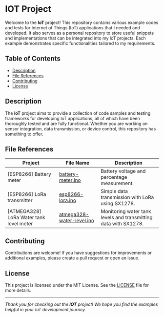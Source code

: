 # IOT Project

Welcome to the **IoT** project! This repository contains various example codes and tests for Internet of Things (IoT) applications that I needed and developed. It also serves as a personal repository to store useful snippets and implementations that can be integrated into my IoT projects. Each example demonstrates specific functionalities tailored to my requirements.

## Table of Contents

- [Description](#description)
- [File References](#file-references)
- [Contributing](#contributing)
- [License](#license)

## Description

The **IoT** project aims to provide a collection of code samples and testing frameworks for developing IoT applications, all of which have been thoroughly tested and are fully functional. Whether you are working on sensor integration, data transmission, or device control, this repository has something to offer.

## File References

| Project                      | File Name                                                  | Description                                                              |
| ---------------------------- | ---------------------------------------------------------- | ------------------------------------------------------------------------ |
| [ESP8266] Battery meter      | [battery-meter.ino](projetcs/battery-meter/battery-meter.ino) | Battery voltage and percentage measurement.                              |
| [ESP8266] LoRa transmitter   | [esp8266-lora.ino](projetcs/esp8266-lora)                     | Simple data transmission with LoRa using SX1278.                         |
| [ATMEGA328] LoRa Water tank level meter | [atmega328-water-level.ino](projetcs/water-tank-level-meter) | Monitoring water tank levels and transmitting data with SX1278. |

## Contributing

Contributions are welcome! If you have suggestions for improvements or additional examples, please create a pull request or open an issue.

## License

This project is licensed under the MIT License. See the [LICENSE](LICENSE.md) file for more details.

<hr>

*Thank you for checking out the **IOT** project! We hope you find the examples helpful in your IoT development
journey.*

<br>
